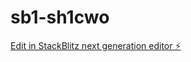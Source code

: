 # sb1-sh1cwo

[Edit in StackBlitz next generation editor ⚡️](https://stackblitz.com/~/github.com/ayanedupk12/sb1-sh1cwo)